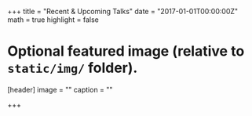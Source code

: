 +++
title = "Recent & Upcoming Talks"
date = "2017-01-01T00:00:00Z"
math = true
highlight = false

# Optional featured image (relative to `static/img/` folder).
[header]
image = ""
caption = ""

+++
